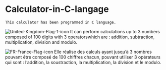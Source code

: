 # Calculator-in-C-langage

	This calculator has been programmed in C language. 
![United-Kingdom-Flag-1-icon](https://user-images.githubusercontent.com/93473011/162842298-1701d471-11df-4f21-a883-0bfb8afd6b12.png) It can perform calculations up to 3 numbers composed of 100 digits with 3 operatorswhich are : 
addition, subtraction, multiplication, division and modulo.



![FR-France-Flag-icon](https://user-images.githubusercontent.com/93473011/162842325-acd3d76e-19c7-44c9-873b-df5d81d6c7a6.png) Elle réalise des calculs ayant jusqu’à 3 nombres pouvant être composé de 100 chiffres chacun,
pouvant utiliser 3 opérateurs qui sont : 
l’addition, la soustraction, la multiplication, la division et le modulo.

